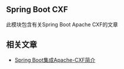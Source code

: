 ## Spring Boot CXF

此模块包含有关Spring Boot Apache CXF的文章

## 相关文章

+ [Spring Boot集成Apache-CXF简介](docs/SpringBoot集成Apache-CXF简介)